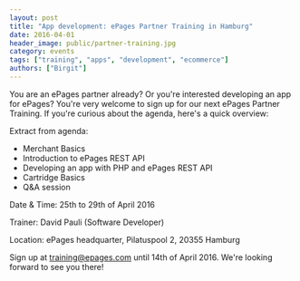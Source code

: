 ```yaml
---
layout: post
title: "App development: ePages Partner Training in Hamburg"
date: 2016-04-01
header_image: public/partner-training.jpg
category: events
tags: ["training", "apps", "development", "ecommerce"]
authors: ["Birgit"]
---
```


You are an ePages partner already?
Or you're interested developing an app for ePages?
You're very welcome to sign up for our next ePages Partner Training.
If you're curious about the agenda, here's a quick overview:

Extract from agenda:

* Merchant Basics
* Introduction to ePages REST API
* Developing an app with PHP and ePages REST API
* Cartridge Basics
* Q&A session

Date & Time: 25th to 29th of April 2016

Trainer: David Pauli (Software Developer)

Location: ePages headquarter, Pilatuspool 2, 20355 Hamburg

Sign up at [training@epages.com](mailto:training@epages.com) until 14th of April 2016.
We're looking forward to see you there!
